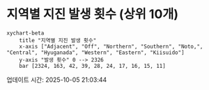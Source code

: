# 지역별 지진 발생 횟수 (상위 10개)

```mermaid
xychart-beta
    title "지역별 지진 발생 횟수"
    x-axis ["Adjacent", "Off", "Northern", "Southern", "Noto,", "Central", "Hyuganada", "Western", "Eastern", "Kiisuido"]
    y-axis "발생 횟수" 0 --> 2326
    bar [2324, 163, 42, 39, 28, 24, 17, 16, 15, 11]
```

업데이트 시간: 2025-10-05 21:03:44
